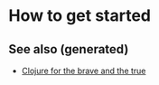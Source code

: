 # How to get started

## See also (generated)

-   [Clojure for the brave and the
    true](./../cards/20200430160432-clojure_for_the_brave_and_the_true.md)
